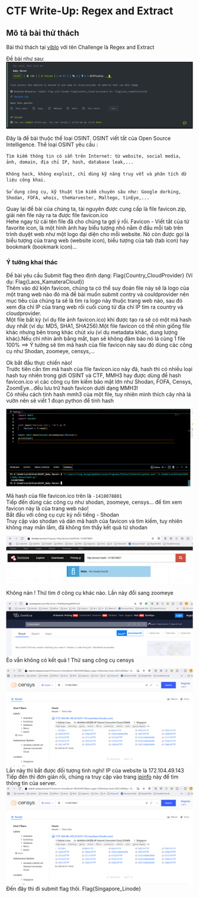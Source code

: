 # CTF Write-Up: Regex and Extract

## Mô tả bài thử thách  

Bài thử thách tại [viblo](https://ctf.viblo.asia/) với tên Challenge là Regex and Extract  

Đề bài như sau: 
![atl](Images/BabyRecon.png)  

Đây là đề bài thuộc thể loại OSINT. OSINT viết tắt của Open Source Intelligence. Thể loại OSINT yêu cầu :  

    Tìm kiếm thông tin có sẵn trên Internet: từ website, social media, ảnh, domain, địa chỉ IP, hash, database leak,...  

    Không hack, không exploit, chỉ dùng kỹ năng truy vết và phân tích dữ liệu công khai.  

    Sử dụng công cụ, kỹ thuật tìm kiếm chuyên sâu như: Google dorking, Shodan, FOFA, whois, theHarvester, Maltego, tinEye,...  

Quay lại đề bài của chúng ta, tài nguyên được cung cấp là file favicon.zip, giải nén file này ra ta được file favicon.ico  
Hehe ngay từ cái tên file đã cho chúng ta gợi ý rồi. Favicon - Viết tắt của từ favorite icon, là một hình ảnh hay biểu tượng nhỏ nằm ở đầu mỗi tab trên trình duyệt web như một logo đại diện cho mỗi website. Nó còn được gọi là biểu tượng của trang web (website icon), biểu tượng của tab (tab icon) hay bookmark (bookmark icon)…  

### Ý tưởng khai thác  
Đề bài yêu cầu Submit flag theo định dạng: Flag{Country_CloudProvider}   (Ví dụ: Flag{Laos_KamateraCloud})  
Thêm vào dữ kiện favicon, chúng ta có thể suy đoán file này sẽ là logo của một trang web nào đó mà đề bài muốn submit contry và couldprovider nên mục tiêu của chúng ta sẽ là tìm ra logo này thuộc trang web nào, sau đó xem địa chỉ IP của trang web rồi cuối cùng từ địa chỉ IP tìm ra country và cloudprovider.  
Một file bất kỳ (ví dụ file ảnh favicon.ico) khi được tạo ra sẽ có một mã hash duy nhất (ví dụ: MD5, SHA1, SHA256).Một file favicon có thể nhìn giống file khác nhưng bên trong khác chút xíu (ví dụ metadata khác, dung lượng khác).Nếu chỉ nhìn ảnh bằng mắt, bạn sẽ không đảm bảo nó là cùng 1 file 100% ==> Ý tưởng sẽ tìm mã hash của file favicon này sau đó dùng các công cụ như Shodan, zoomeye, censys,...

Ok bắt đầu thực chiến nào!  
Trước tiên cần tìm mã hash của file favicon.ico này đã, hash thì có nhiều loại hash tuy nhiên trong giới OSINT và CTF, MMH3 hay được dùng để hash favicon.ico vì các công cụ tìm kiếm bảo mật lớn như Shodan, FOFA, Censys, ZoomEye...đều lưu trữ hash favicon dưới dạng MMH3!  
Có nhiều cách tính hash mmh3 của một file, tuy nhiên mình thích cây nhà lá vườn nên sẽ viết 1 đoạn python để tính hash  

![atl](Images/hash.png)  

Mã hash của file favicon.ico trên là `-1418078801`  
Tiếp đến dùng các công cụ như shodan, zoomeye, censys... để tìm xem favicon này là của trang web nào!  
Bắt đầu với công cụ cực kỳ nổi tiếng - Shodan  
Truy cập vào shodan và dán mã hash của favicon và tìm kiếm, tuy nhiên không may mắn lắm, đã không tìm thấy kết quả từ shodan  

![atl](Images/shodan.png)  

Không nản ! Thử tìm ở công cụ khác nào. Lần này đổi sang zoomeye  

 ![atl](Images/zoomeye.png)  
Èo vẫn không có kết quả ! Thử sang công cụ censys  

![atl](Images/censys.png)  
Lần này thì bắt được đối tượng tình nghi! IP của website là 172.104.49.143  
Tiếp đến thì đơn giản rồi, chúng ra truy cập vào trang [ipinfo](https://ipinfo.io/) này để tìm thông tin của server.  
![atl](Images/censys.png)  
Đến đây thì đi submit flag thôi. Flag{Singapore_Linode}
